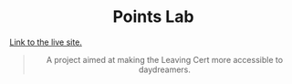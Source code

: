 <h1 align="center">Points Lab</h1>
<p align-items="center">
  <a href="" align="center">Link to the live site.</a>
</p>

<blockquote align="center">A project aimed at making the Leaving Cert more accessible to daydreamers.<blockquote/>
